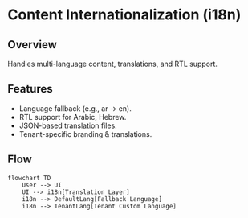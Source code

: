 # Content Internationalization (i18n)

## Overview
Handles multi-language content, translations, and RTL support.

## Features
- Language fallback (e.g., ar → en).
- RTL support for Arabic, Hebrew.
- JSON-based translation files.
- Tenant-specific branding & translations.

## Flow
```mermaid
flowchart TD
    User --> UI
    UI --> i18n[Translation Layer]
    i18n --> DefaultLang[Fallback Language]
    i18n --> TenantLang[Tenant Custom Language]
```
